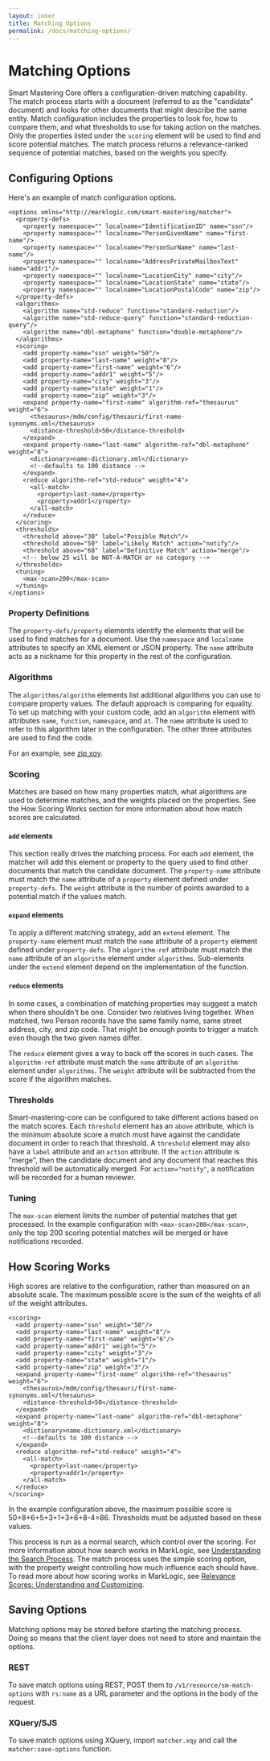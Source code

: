 ```yaml
---
layout: inner
title: Matching Options
permalink: /docs/matching-options/
---
```


# Matching Options

Smart Mastering Core offers a configuration-driven matching capability. The
match process starts with a document (referred to as the "candidate" document)
and looks for other documents that might describe the same entity. Match
configuration includes the properties to look for, how to compare them, and what
thresholds to use for taking action on the matches. Only the properties listed
under the `scoring` element will be used to find and score potential matches. 
The match process returns a relevance-ranked sequence of potential matches, based 
on the weights you specify.

## Configuring Options

Here's an example of match configuration options.

```
<options xmlns="http://marklogic.com/smart-mastering/matcher">
  <property-defs>
    <property namespace="" localname="IdentificationID" name="ssn"/>
    <property namespace="" localname="PersonGivenName" name="first-name"/>
    <property namespace="" localname="PersonSurName" name="last-name"/>
    <property namespace="" localname="AddressPrivateMailboxText" name="addr1"/>
    <property namespace="" localname="LocationCity" name="city"/>
    <property namespace="" localname="LocationState" name="state"/>
    <property namespace="" localname="LocationPostalCode" name="zip"/>
  </property-defs>
  <algorithms>
    <algorithm name="std-reduce" function="standard-reduction"/>
    <algorithm name="std-reduce-query" function="standard-reduction-query"/>
    <algorithm name="dbl-metaphone" function="double-metaphone"/>
  </algorithms>
  <scoring>
    <add property-name="ssn" weight="50"/>
    <add property-name="last-name" weight="8"/>
    <add property-name="first-name" weight="6"/>
    <add property-name="addr1" weight="5"/>
    <add property-name="city" weight="3"/>
    <add property-name="state" weight="1"/>
    <add property-name="zip" weight="3"/>
    <expand property-name="first-name" algorithm-ref="thesaurus" weight="6">
      <thesaurus>/mdm/config/thesauri/first-name-synonyms.xml</thesaurus>
      <distance-threshold>50</distance-threshold>
    </expand>
    <expand property-name="last-name" algorithm-ref="dbl-metaphone" weight="8">
      <dictionary>name-dictionary.xml</dictionary>
      <!--defaults to 100 distance -->
    </expand>
    <reduce algorithm-ref="std-reduce" weight="4">
      <all-match>
        <property>last-name</property>
        <property>addr1</property>
      </all-match>
    </reduce>
  </scoring>
  <thresholds>
    <threshold above="30" label="Possible Match"/>
    <threshold above="50" label="Likely Match" action="notify"/>
    <threshold above="68" label="Definitive Match" action="merge"/>
    <!-- below 25 will be NOT-A-MATCH or no category -->
  </thresholds>
  <tuning>
    <max-scan>200</max-scan>
  </tuning>
</options>
```

### Property Definitions

The `property-defs/property` elements identify the elements that will be used to
find matches for a document. Use the `namespace` and `localname` attributes to
specify an XML element or JSON property. The `name` attribute acts as a nickname
for this property in the rest of the configuration.

### Algorithms

The `algorithms/algorithm` elements list additional algorithms you can use to
compare property values. The default approach is comparing for equality. To set
up matching with your custom code, add an `algorithm` element with attributes
`name`, `function`, `namespace`, and `at`. The `name` attribute is used to refer
to this algorithm later in the configuration. The other three attributes are
used to find the code.

For an example, see [zip.xqy][zip.xqy].

### Scoring

Matches are based on how many properties match, what algorithms are used to
determine matches, and the weights placed on the properties. See the How Scoring
Works section for more information about how match scores are calculated.

#### `add` elements

This section really drives the matching process. For each `add` element, the
matcher will add this element or property to the query used to find other
documents that match the candidate document. The `property-name` attribute must
match the `name` attribute of a `property` element defined under
`property-defs`. The `weight` attribute is the number of points awarded to
a potential match if the values match.

#### `expand` elements

To apply a different matching strategy, add an `extend` element. The
`property-name` element must match the `name` attribute of a `property` element
defined under `property-defs`. The `algorithm-ref` attribute must match the
`name` attribute of an `algorithm` element under `algorithms`. Sub-elements
under the `extend` element depend on the implementation of the function.

#### `reduce` elements

In some cases, a combination of matching properties may suggest a match when
there shouldn't be one. Consider two relatives living together. When matched,
two Person records have the same family name, same street address, city, and zip
code. That might be enough points to trigger a match even though the two given
names differ.

The `reduce` element gives a way to back off the scores in such cases. The
`algorithm-ref` attribute must match the `name` attribute of an `algorithm`
element under `algorithms`. The `weight` attribute will be subtracted from the
score if the algorithm matches.

### Thresholds

Smart-mastering-core can be configured to take different actions based on the
match scores. Each `threshold` element has an `above` attribute, which is the
minimum absolute score a match must have against the candidate document in order
to reach that threshold. A `threshold` element may also have a `label` attribute
and an `action` attribute. If the `action` attribute is "merge", then the
candidate document and any document that reaches this threshold will be
automatically merged. For `action="notify"`, a notification will be recorded
for a human reviewer.

### Tuning

The `max-scan` element limits the number of potential matches that get
processed. In the example configuration with `<max-scan>200</max-scan>`,
only the top 200 scoring potential matches will be merged or have notifications
recorded.

## How Scoring Works

High scores are relative to the configuration, rather than measured on an
absolute scale. The maximum possible score is the sum of the weights of all of
the weight attributes.

```
<scoring>
  <add property-name="ssn" weight="50"/>
  <add property-name="last-name" weight="8"/>
  <add property-name="first-name" weight="6"/>
  <add property-name="addr1" weight="5"/>
  <add property-name="city" weight="3"/>
  <add property-name="state" weight="1"/>
  <add property-name="zip" weight="3"/>
  <expand property-name="first-name" algorithm-ref="thesaurus" weight="6">
    <thesaurus>/mdm/config/thesauri/first-name-synonyms.xml</thesaurus>
    <distance-threshold>50</distance-threshold>
  </expand>
  <expand property-name="last-name" algorithm-ref="dbl-metaphone" weight="8">
    <dictionary>name-dictionary.xml</dictionary>
    <!--defaults to 100 distance -->
  </expand>
  <reduce algorithm-ref="std-reduce" weight="4">
    <all-match>
      <property>last-name</property>
      <property>addr1</property>
    </all-match>
  </reduce>
</scoring>
```

In the example configuration above, the maximum possible score is
50+8+6+5+3+1+3+6+8-4=86. Thresholds must be adjusted based on these values.

This process is run as a normal search, which control over the scoring. For more
information about how search works in MarkLogic, see [Understanding the Search
Process][understanding-search]. The match process uses the simple scoring
option, with the property weight controlling how much influence each should
have. To read more about how scoring works in MarkLogic, see [Relevance Scores:
Understanding and Customizing][scoring]. 

## Saving Options

Matching options may be stored before starting the matching process. Doing so
means that the client layer does not need to store and maintain the options.

### REST

To save match options using REST, POST them to `/v1/resource/sm-match-options`
with `rs:name` as a URL parameter and the options in the body of the request.

### XQuery/SJS

To save match options using XQuery, import `matcher.xqy` and call the
`matcher:save-options` function.

[zip.xqy]: https://github.com/marklogic-community/smart-mastering-core/blob/master/src/main/ml-modules/ext/com.marklogic.smart-mastering/algorithms/zip.xqy
[understanding-search]: http://docs.marklogic.com/guide/performance/unfiltered#id_13165
[scoring]: http://docs.marklogic.com/guide/search-dev/relevance#chapter
